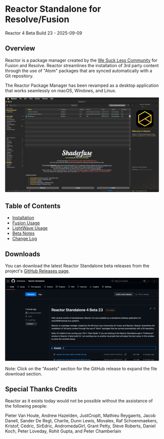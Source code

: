 # Reactor Standalone for Resolve/Fusion

Reactor 4 Beta Build 23 - 2025-09-09  

## Overview

Reactor is a package manager created by the [We Suck Less Community](https://www.steakunderwater.com/wesuckless/viewforum.php?f=32) for Fusion and Resolve. Reactor streamlines the installation of 3rd party content through the use of "Atom" packages that are synced automatically with a Git repository.

The Reactor Package Manager has been revamped as a desktop application that works seamlessly on macOS, Windows, and Linux.

![Reactor UI Screenshot](Images/Reactor_Standalone.png)

## Table of Contents

- [Installation](Install.md)
- [Fusion Usage](FusionUsage.md)
- [LightWave Usage](LightWaveUsage.md)
- [Beta Notes](BetaNotes.md)
- [Change Log](ChangeLog.md)

## Downloads

You can download the latest Reactor Standalone beta releases from the project's [GitHub Releases page](https://github.com/Kartaverse/Reactor-Standalone/releases).

![GitHub Releases](Images/GitHub-Releases.png)

Note: Click on the "Assets" section for the GitHub release to expand the file download section.

## Special Thanks Credits

Reactor as it exists today would not be possible without the assistance of the following people:

Pieter Van Houte, Andrew Hazelden, JustCropIt, Mathieu Reygaerts, Jacob Danell, Sander De Regt, Charlie, Dunn Lewis, Movalex, Raf Schoenmaekers, Kristof, Cédric, SirEdric, AndromedaGirl, Grant Petty, Steve Roberts, Daniel Koch, Peter Loveday, Rohit Gupta, and Peter Chamberlain
